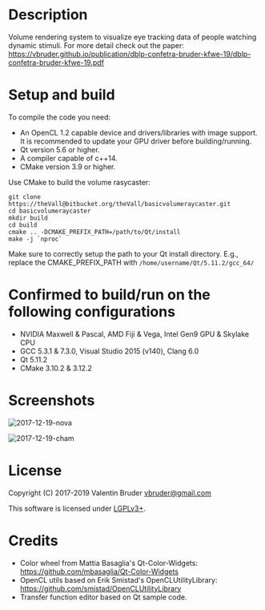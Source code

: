 # Description #

Volume rendering system to visualize eye tracking data of people watching dynamic stimuli.
For more detail check out the paper: https://vbruder.github.io/publication/dblp-confetra-bruder-kfwe-19/dblp-confetra-bruder-kfwe-19.pdf

# Setup and build #

To compile the code you need:

* An OpenCL 1.2 capable device and drivers/libraries with image support. It is recommended to update your GPU driver before building/running.
* Qt version 5.6 or higher.
* A compiler capable of c++14.
* CMake version 3.9 or higher.

Use CMake to build the volume rasycaster:
```
git clone https://theVall@bitbucket.org/theVall/basicvolumeraycaster.git
cd basicvolumeraycaster
mkdir build
cd build
cmake .. -DCMAKE_PREFIX_PATH=/path/to/Qt/install
make -j `nproc`
```
Make sure to correctly setup the path to your Qt install directory.
E.g., replace the CMAKE_PREFIX_PATH with ```/home/username/Qt/5.11.2/gcc_64/```

# Confirmed to build/run on the following configurations #

* NVIDIA Maxwell & Pascal, AMD Fiji & Vega, Intel Gen9 GPU & Skylake CPU
* GCC 5.3.1 & 7.3.0, Visual Studio 2015 (v140), Clang 6.0
* Qt 5.11.2
* CMake 3.10.2 & 3.12.2

# Screenshots #

![2017-12-19-nova](https://bytebucket.org/theVall/basicvolumeraycaster/raw/6d3ef5483cd67d8a6416620887a19d36ca6e4d67/screenshots/2018-04-23-nova.png)

![2017-12-19-cham](https://bytebucket.org/theVall/basicvolumeraycaster/raw/6d3ef5483cd67d8a6416620887a19d36ca6e4d67/screenshots/2018-04-23-cham.png)

# License #

Copyright (C) 2017-2019 Valentin Bruder vbruder@gmail.com

This software is licensed under [LGPLv3+](https://www.gnu.org/licenses/lgpl-3.0.en.html).

# Credits #
	
  * Color wheel from Mattia Basaglia's Qt-Color-Widgets: https://github.com/mbasaglia/Qt-Color-Widgets
  * OpenCL utils based on Erik Smistad's OpenCLUtilityLibrary: https://github.com/smistad/OpenCLUtilityLibrary
  * Transfer function editor based on Qt sample code.
